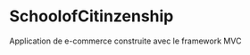 SchoolofCitinzenship
=======================

Application de e-commerce construite avec le framework MVC
